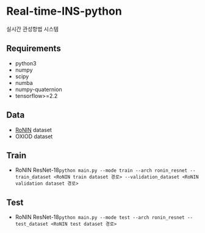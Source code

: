 # Real-time-INS-python

실시간 관성항법 시스템

## Requirements

- python3
- numpy
- scipy
- numba
- numpy-quaternion
- tensorflow>=2.2

## Data

- [RoNIN](https://github.com/Sachini/ronin/blob/master/README.md) dataset
- OXIOD dataset

## Train

- RoNIN ResNet-18```python main.py --mode train --arch ronin_resnet --train_dataset <RoNIN train dataset 경로> --validation_dataset <RoNIN validation dataset 경로>```


## Test

- RoNIN ResNet-18```python main.py --mode test --arch ronin_resnet --test_dataset <RoNIN test dataset 경로>```
